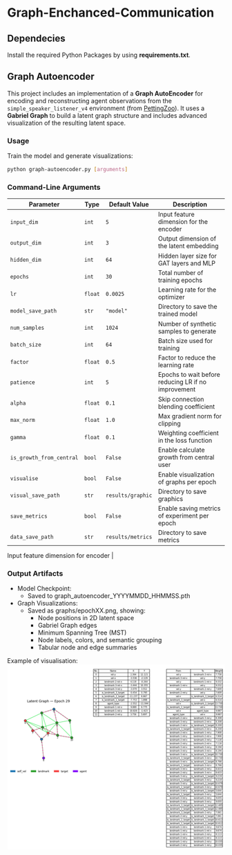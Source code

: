 # Graph-Enchanced-Communication

## Dependecies

Install the required Python Packages by using **requirements.txt**.
 
## Graph Autoencoder

This project includes an implementation of a **Graph AutoEncoder** for encoding and reconstructing agent observations from the `simple_speaker_listener_v4` environment (from [PettingZoo](https://www.pettingzoo.ml/)). It uses a **Gabriel Graph** to build a latent graph structure and includes advanced visualization of the resulting latent space.

### Usage

Train the model and generate visualizations:
```bash
python graph-autoencoder.py [arguments]
```

### Command-Line Arguments

| Parameter                | Type    | Default Value     | Description                                         |
|--------------------------|---------|-------------------|-----------------------------------------------------|
| `input_dim`              | `int`   | `5`               | Input feature dimension for the encoder             |
| `output_dim`             | `int`   | `3`               | Output dimension of the latent embedding            |
| `hidden_dim`             | `int`   | `64`              | Hidden layer size for GAT layers and MLP            |
| `epochs`                 | `int`   | `30`              | Total number of training epochs                     |
| `lr`                     | `float` | `0.0025`          | Learning rate for the optimizer                     |
| `model_save_path`        | `str`   | `"model"`         | Directory to save the trained model                 |
| `num_samples`            | `int`   | `1024`            | Number of synthetic samples to generate             |
| `batch_size`             | `int`   | `64`              | Batch size used for training                        |
| `factor`                 | `float` | `0.5`             | Factor to reduce the learning rate                  |
| `patience`               | `int`   | `5`               | Epochs to wait before reducing LR if no improvement |
| `alpha`                  | `float` | `0.1`             | Skip connection blending coefficient                |
| `max_norm`               | `float` | `1.0`             | Max gradient norm for clipping                      |
| `gamma`                  | `float` | `0.1`             | Weighting coefficient in the loss function          |
| `is_growth_from_central` | `bool`  | `False`           | Enable calculate growth from central user           |
| `visualise`              | `bool`  | `False`           | Enable visualization of graphs per epoch            |
| `visual_save_path`       | `str`   | `results/graphic` | Directory to save graphics                          |
| `save_metrics`           | `bool`  | `False`           | Enable saving metrics of experiment per epoch       |
| `data_save_path`         | `str`   | `results/metrics` | Directory to save metrics                           |

Input feature dimension for encoder       | 
### Output Artifacts

- Model Checkpoint:
  - Saved to graph_autoencoder_YYYYMMDD_HHMMSS.pth
- Graph Visualizations:
  - Saved as graphs/epochXX.png, showing:
    - Node positions in 2D latent space 
    - Gabriel Graph edges 
    - Minimum Spanning Tree (MST)
    - Node labels, colors, and semantic grouping 
    - Tabular node and edge summaries

Example of visualisation:
![epoch.png](./resources/epoch-example.png)